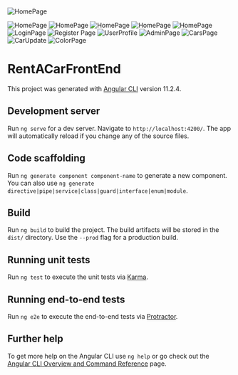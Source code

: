 <br> 

![HomePage](https://github.com/Samettkaya/RentA-Car-FrontEnd-Angular/blob/master/Readme-Images/HomePage.PNG)

![HomePage](https://github.com/Samettkaya/RentA-Car-FrontEnd-Angular/blob/master/Readme-Images/HomePage2.PNG)
![HomePage](https://github.com/Samettkaya/RentA-Car-FrontEnd-Angular/blob/master/Readme-Images/HomePage3.PNG)
![HomePage](https://github.com/Samettkaya/RentA-Car-FrontEnd-Angular/blob/master/Readme-Images/HomePage4.PNG)
![HomePage](https://github.com/Samettkaya/RentA-Car-FrontEnd-Angular/blob/master/Readme-Images/HomePage5.PNG)
![HomePage](https://github.com/Samettkaya/RentA-Car-FrontEnd-Angular/blob/master/Readme-Images/HomePage6.PNG)
![LoginPage](https://github.com/Samettkaya/RentA-Car-FrontEnd-Angular/blob/master/Readme-Images/LoginPage.PNG)
![Register Page](https://github.com/Samettkaya/RentA-Car-FrontEnd-Angular/blob/master/Readme-Images/RegisterPage.PNG)
![UserProfile](https://github.com/Samettkaya/RentA-Car-FrontEnd-Angular/blob/master/Readme-Images/UserProfile.PNG)
![AdminPage](https://github.com/Samettkaya/RentA-Car-FrontEnd-Angular/blob/master/Readme-Images/AdminPage.PNG)
![CarsPage](https://github.com/Samettkaya/RentA-Car-FrontEnd-Angular/blob/master/Readme-Images/CarsPage.PNG)
![CarUpdate](https://github.com/Samettkaya/RentA-Car-FrontEnd-Angular/blob/master/Readme-Images/CarUpdate.PNG)
![ColorPage](https://github.com/Samettkaya/RentA-Car-FrontEnd-Angular/blob/master/Readme-Images/ColorPage.PNG)
# RentACarFrontEnd

This project was generated with [Angular CLI](https://github.com/angular/angular-cli) version 11.2.4.

## Development server

Run `ng serve` for a dev server. Navigate to `http://localhost:4200/`. The app will automatically reload if you change any of the source files.

## Code scaffolding

Run `ng generate component component-name` to generate a new component. You can also use `ng generate directive|pipe|service|class|guard|interface|enum|module`.

## Build

Run `ng build` to build the project. The build artifacts will be stored in the `dist/` directory. Use the `--prod` flag for a production build.

## Running unit tests

Run `ng test` to execute the unit tests via [Karma](https://karma-runner.github.io).

## Running end-to-end tests

Run `ng e2e` to execute the end-to-end tests via [Protractor](http://www.protractortest.org/).

## Further help

To get more help on the Angular CLI use `ng help` or go check out the [Angular CLI Overview and Command Reference](https://angular.io/cli) page.
